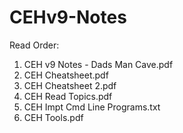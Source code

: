# CEHv9-Notes

Read Order:
1. CEH v9 Notes - Dads Man Cave.pdf
2. CEH Cheatsheet.pdf
3. CEH Cheatsheet 2.pdf
4. CEH Read Topics.pdf
5. CEH Impt Cmd Line Programs.txt
6. CEH Tools.pdf
